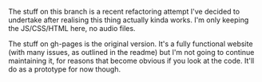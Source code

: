 The stuff on this branch is a recent refactoring attempt I've decided to undertake after realising this thing actually kinda works. I'm only keeping the JS/CSS/HTML here, no audio files.

The stuff on gh-pages is the original version. It's a fully functional website (with many issues, as outlined in the readme) but I'm not going to continue maintaining it, for reasons that become obvious if you look at the code. It'll do as a prototype for now though.


